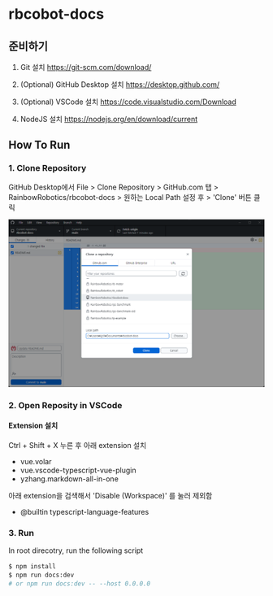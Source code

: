 # rbcobot-docs

## 준비하기

1. Git 설치
https://git-scm.com/download/

2. (Optional) GitHub Desktop 설치
https://desktop.github.com/

3. (Optional) VSCode 설치
https://code.visualstudio.com/Download

4. NodeJS 설치
https://nodejs.org/en/download/current


## How To Run

### 1. Clone Repository
GitHub Desktop에서 File > Clone Repository > GitHub.com 탭 > RainbowRobotics/rbcobot-docs > 원하는 Local Path 설정 후 > 'Clone' 버튼 클릭

![Alt text](github-assets/image.png)


### 2. Open Reposity in VSCode

#### Extension 설치

Ctrl + Shift + X 누른 후 아래 extension 설치
- vue.volar
- vue.vscode-typescript-vue-plugin
- yzhang.markdown-all-in-one

아래 extension을 검색해서 'Disable (Workspace)' 를 눌러 제외함
- @builtin typescript-language-features

### 3. Run

In root direcotry, run the following script
```bash
$ npm install
$ npm run docs:dev
# or npm run docs:dev -- --host 0.0.0.0
```
